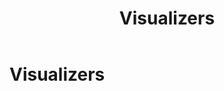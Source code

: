 ﻿---
uid: visualizers
locale: en
title: Visualizers
dnnversion: 09.02.00
related-topics: 
---

# Visualizers
